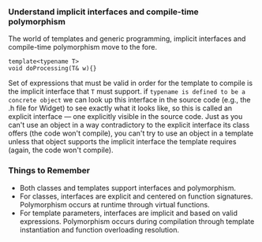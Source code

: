 ### Understand implicit interfaces and compile-time polymorphism
The world of templates and generic programming, implicit interfaces and compile-time polymorphism move to the fore.
```
template<typename T>
void doProcessing(T& w){}
```
 Set of expressions that must be valid in order for the template to compile is the implicit interface that `T` must support. if `typename is defined to be a concrete object` we can look up this interface in the source code (e.g., the .h file for Widget) to see exactly what it looks like, so this is called an explicit interface — one explicitly visible in the source code. Just as you can't use an object in a way contradictory to the explicit interface its class offers (the code won't compile), you can't try to use an object in a template unless that object supports the implicit interface the template requires (again, the code won't compile).
### Things to Remember
* Both classes and templates support interfaces and polymorphism.
* For classes, interfaces are explicit and centered on function signatures. Polymorphism occurs at runtime through virtual functions.
* For template parameters, interfaces are implicit and based on valid expressions. Polymorphism occurs during compilation through template instantiation and function overloading resolution.